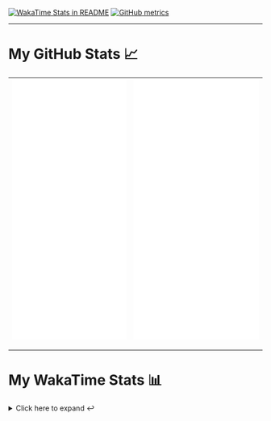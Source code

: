 [![WakaTime Stats in README](https://github.com/LOsioChico/LOsioChico/actions/workflows/waka.yml/badge.svg)](https://github.com/LOsioChico/LOsioChico/actions/workflows/waka.yml) [![GitHub metrics](https://github.com/LOsioChico/LOsioChico/actions/workflows/metrics.yml/badge.svg)](https://github.com/LOsioChico/LOsioChico/actions/workflows/metrics.yml)

---

# My GitHub Stats 📈

| ![](./assets/metrics.svg) | ![](./assets/metrics2.svg) |
| ------------------------- | -------------------------- |

---

# My WakaTime Stats 📊

<details>
<summary>Click here to expand ↩️</summary>
<br>

<!--START_SECTION:waka-->
![Code Time](http://img.shields.io/badge/Code%20Time-1%2C959%20hrs%2017%20mins-blue)

![Lines of code](https://img.shields.io/badge/From%20Hello%20World%20I%27ve%20Written-387.5%20thousand%20lines%20of%20code-blue)

**🐱 My GitHub Data** 

> 📦 634.9 kB Used in GitHub's Storage 
 > 
> 🏆 10 Contributions in the Year 2025
 > 
> 🚫 Not Opted to Hire
 > 
> 📜 28 Public Repositories 
 > 
> 🔑 32 Private Repositories 
 > 
**I'm a Night 🦉** 

```text
🌞 Morning                606 commits         ███░░░░░░░░░░░░░░░░░░░░░░   13.95 % 
🌆 Daytime                1349 commits        ████████░░░░░░░░░░░░░░░░░   31.05 % 
🌃 Evening                1494 commits        █████████░░░░░░░░░░░░░░░░   34.39 % 
🌙 Night                  895 commits         █████░░░░░░░░░░░░░░░░░░░░   20.60 % 
```
📅 **I'm Most Productive on Thursday** 

```text
Monday                   597 commits         ███░░░░░░░░░░░░░░░░░░░░░░   13.74 % 
Tuesday                  652 commits         ████░░░░░░░░░░░░░░░░░░░░░   15.01 % 
Wednesday                488 commits         ███░░░░░░░░░░░░░░░░░░░░░░   11.23 % 
Thursday                 798 commits         █████░░░░░░░░░░░░░░░░░░░░   18.37 % 
Friday                   665 commits         ████░░░░░░░░░░░░░░░░░░░░░   15.31 % 
Saturday                 743 commits         ████░░░░░░░░░░░░░░░░░░░░░   17.10 % 
Sunday                   401 commits         ██░░░░░░░░░░░░░░░░░░░░░░░   09.23 % 
```


📊 **This Week I Spent My Time On** 

```text
💬 Programming Languages: 
Scala                    6 hrs               ███████████████████░░░░░░   76.35 % 
JavaScript               47 mins             ██░░░░░░░░░░░░░░░░░░░░░░░   09.97 % 
JSON                     45 mins             ██░░░░░░░░░░░░░░░░░░░░░░░   09.71 % 
Markdown                 13 mins             █░░░░░░░░░░░░░░░░░░░░░░░░   02.78 % 
Other                    2 mins              ░░░░░░░░░░░░░░░░░░░░░░░░░   00.50 % 
```

**I Mostly Code in TypeScript** 

```text
TypeScript               33 repos            █████████████░░░░░░░░░░░░   52.38 % 
Scala                    8 repos             ███░░░░░░░░░░░░░░░░░░░░░░   12.70 % 
JavaScript               6 repos             ██░░░░░░░░░░░░░░░░░░░░░░░   09.52 % 
CSS                      5 repos             ██░░░░░░░░░░░░░░░░░░░░░░░   07.94 % 
Java                     2 repos             █░░░░░░░░░░░░░░░░░░░░░░░░   03.17 % 
```




 Last Updated on 14/01/2025 00:59:25 UTC
<!--END_SECTION:waka-->

## </details>
